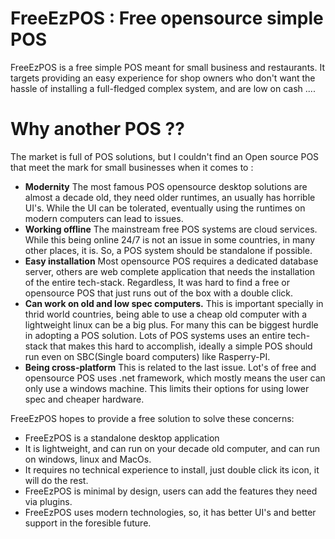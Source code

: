 # FreeEzPOS : Free opensource simple POS

FreeEzPOS is a free simple POS meant for small business and restaurants. It targets providing an easy experience for shop owners who don't want the hassle of installing a full-fledged complex system, and are low on cash ....

# Why another POS ??
The market is full of POS solutions, but I couldn't find an Open source POS that meet the mark for small businesses when it comes to :
- **Modernity**
  The most famous POS opensource desktop solutions are almost a decade old, they need older runtimes, an usually has horrible UI's. While the UI can be tolerated, eventually using the runtimes on modern computers can lead to issues.
- **Working offline**
  The mainstream free POS systems are cloud services. While this being online 24/7 is not an issue in some countries, in many other places, it is.
  So, a POS system should be standalone if possible.
- **Easy installation**
  Most opensource POS requires a dedicated database server, others are web complete application that needs the installation of the entire tech-stack. Regardless, It was hard to find a free or opensource POS that just runs out of the box with a double click.
- **Can work on old and low spec computers.**
  This is important specially in thrid world countries, being able to use a cheap old computer with a lightweight linux can be a big plus. For many this can be biggest hurdle in adopting a POS solution.
  Lots of POS systems uses an entire tech-stack that makes this hard to accomplish, ideally a simple POS should run even on SBC(Single board computers) like Rasperry-PI.
- **Being cross-platform**
  This is related to the last issue.
  Lot's of free and opensource POS uses .net framework, which mostly means the user can only use a windows machine. This limits their options for using lower spec and cheaper hardware.



FreeEzPOS hopes to provide a free solution to solve these concerns:
- FreeEzPOS is a standalone desktop application
- It is lightweight, and can run on your decade old computer, and can run on windows, linux and MacOs.
- It requires no technical experience to install, just double click its icon, it will do the rest.
- FreeEzPOS is minimal by design, users can add the features they need via plugins.
- FreeEzPOS uses modern technologies, so, it has better UI's and better support in the foresible future.


# 


